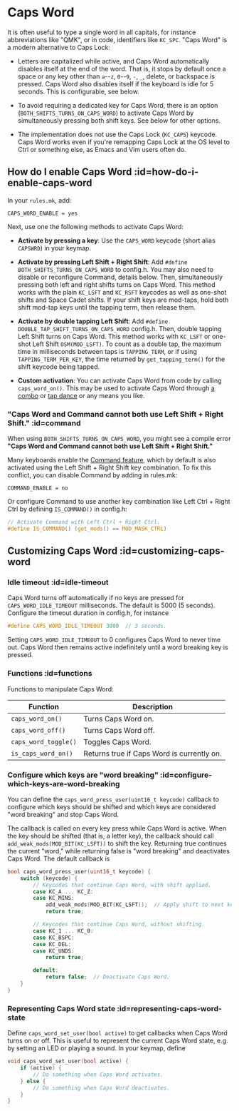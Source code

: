 # Caps Word

It is often useful to type a single word in all capitals, for instance
abbreviations like "QMK", or in code, identifiers like `KC_SPC`. "Caps Word" is
a modern alternative to Caps Lock:

* Letters are capitalized while active, and Caps Word automatically disables
  itself at the end of the word. That is, it stops by default once a space or
  any key other than `a`--`z`, `0`--`9`, `-`, `_`, delete, or backspace is
  pressed. Caps Word also disables itself if the keyboard is idle for 5 seconds.
  This is configurable, see below.

* To avoid requiring a dedicated key for Caps Word, there is an option
  (`BOTH_SHIFTS_TURNS_ON_CAPS_WORD`) to activate Caps Word by simultaneously
  pressing both shift keys. See below for other options.

* The implementation does not use the Caps Lock (`KC_CAPS`) keycode. Caps Word
  works even if you're remapping Caps Lock at the OS level to Ctrl or something
  else, as Emacs and Vim users often do.


## How do I enable Caps Word :id=how-do-i-enable-caps-word

In your `rules.mk`, add:

```make
CAPS_WORD_ENABLE = yes
```

Next, use one the following methods to activate Caps Word:

* **Activate by pressing a key**: Use the `CAPS_WORD` keycode (short
  alias `CAPSWRD`) in your keymap.

* **Activate by pressing Left Shift + Right Shift**: Add `#define
  BOTH_SHIFTS_TURNS_ON_CAPS_WORD` to config.h. You may also need to disable or
  reconfigure Command, details below. Then, simultaneously pressing both left
  and right shifts turns on Caps Word. This method works with the plain
  `KC_LSFT` and `KC_RSFT` keycodes as well as one-shot shifts and Space Cadet
  shifts. If your shift keys are mod-taps, hold both shift mod-tap keys until
  the tapping term, then release them.

* **Activate by double tapping Left Shift**: Add `#define
  DOUBLE_TAP_SHIFT_TURNS_ON_CAPS_WORD` config.h. Then, double tapping Left Shift
  turns on Caps Word. This method works with `KC_LSFT` or one-shot Left Shift
  `OSM(MOD_LSFT)`. To count as a double tap, the maximum time in milliseconds
  between taps is `TAPPING_TERM`, or if using `TAPPING_TERM_PER_KEY`, the time
  returned by `get_tapping_term()` for the shift keycode being tapped.

* **Custom activation**: You can activate Caps Word from code by calling
  `caps_word_on()`. This may be used to activate Caps Word through [a
  combo](feature_combo.md) or [tap dance](feature_tap_dance.md) or any means
  you like.

### "Caps Word and Command cannot both use Left Shift + Right Shift." :id=command

When using `BOTH_SHIFTS_TURNS_ON_CAPS_WORD`, you might see a compile error 
**"Caps Word and Command cannot both use Left Shift + Right Shift."**

Many keyboards enable the [Command feature](feature_command.md), which by
default is also activated using the Left Shift + Right Shift key combination. To
fix this conflict, you can disable Command by adding in rules.mk: 

```make
COMMAND_ENABLE = no
```

Or configure Command to use another key combination like Left Ctrl + Right
Ctrl by defining `IS_COMMAND()` in config.h:

```c
// Activate Command with Left Ctrl + Right Ctrl.
#define IS_COMMAND() (get_mods() == MOD_MASK_CTRL)
```


## Customizing Caps Word :id=customizing-caps-word

### Idle timeout :id=idle-timeout

Caps Word turns off automatically if no keys are pressed for
`CAPS_WORD_IDLE_TIMEOUT` milliseconds. The default is 5000 (5 seconds).
Configure the timeout duration in config.h, for instance 

```c
#define CAPS_WORD_IDLE_TIMEOUT 3000  // 3 seconds.
```

Setting `CAPS_WORD_IDLE_TIMEOUT` to 0 configures Caps Word to never time out.
Caps Word then remains active indefinitely until a word breaking key is pressed.


### Functions :id=functions

Functions to manipulate Caps Word:

| Function                | Description                                    |
|-------------------------|------------------------------------------------|
| `caps_word_on()`        | Turns Caps Word on.                            |
| `caps_word_off()`       | Turns Caps Word off.                           |
| `caps_word_toggle()`    | Toggles Caps Word.                             |
| `is_caps_word_on()`     | Returns true if Caps Word is currently on.     |


### Configure which keys are "word breaking" :id=configure-which-keys-are-word-breaking

You can define the `caps_word_press_user(uint16_t keycode)` callback to
configure which keys should be shifted and which keys are considered "word
breaking" and stop Caps Word.

The callback is called on every key press while Caps Word is active. When the
key should be shifted (that is, a letter key), the callback should call
`add_weak_mods(MOD_BIT(KC_LSFT))` to shift the key. Returning true continues the
current "word," while returning false is "word breaking" and deactivates Caps
Word. The default callback is

```c
bool caps_word_press_user(uint16_t keycode) {
    switch (keycode) {
        // Keycodes that continue Caps Word, with shift applied.
        case KC_A ... KC_Z:
        case KC_MINS:
            add_weak_mods(MOD_BIT(KC_LSFT));  // Apply shift to next key.
            return true;

        // Keycodes that continue Caps Word, without shifting.
        case KC_1 ... KC_0:
        case KC_BSPC:
        case KC_DEL:
        case KC_UNDS:
            return true;

        default:
            return false;  // Deactivate Caps Word.
    }
}
```


### Representing Caps Word state :id=representing-caps-word-state

Define `caps_word_set_user(bool active)` to get callbacks when Caps Word turns
on or off. This is useful to represent the current Caps Word state, e.g. by
setting an LED or playing a sound. In your keymap, define

```c
void caps_word_set_user(bool active) {
    if (active) {
        // Do something when Caps Word activates.
    } else {
        // Do something when Caps Word deactivates.
    }
}
```


